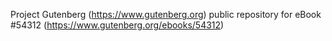 Project Gutenberg (https://www.gutenberg.org) public repository for
eBook #54312 (https://www.gutenberg.org/ebooks/54312)
